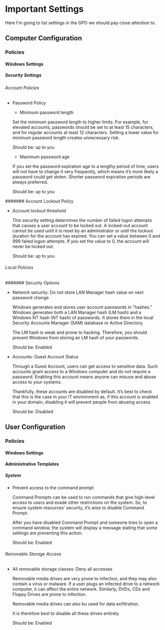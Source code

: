 # Important Settings

Here I'm going to list settings in the GPO we should pay close attention to.

## Computer Configuration
### Policies
#### Windows Settings
##### Security Settings
###### Account Policies
- Password Policy
    - Minimum password length

    Set the minimum password length to higher limits. For example, for elevated accounts, passwords should be set to at least 15 characters, and for regular accounts at least 12 characters. Setting a lower value for minimum password length creates unnecessary risk.

    Should be: up to you

    - Maximum password age

    If you set the password expiration age to a lengthy period of time, users will not have to change it very frequently, which means it’s more likely a password could get stolen. Shorter password expiration periods are always preferred.

    Should be: up to you

####### Account Lockout Policy
- Account lockout threshold

    This security setting determines the number of failed logon attempts that causes a user account to be locked out. A locked-out account cannot be used until it is reset by an administrator or until the lockout duration for the account has expired. You can set a value between 0 and 999 failed logon attempts. If you set the value to 0, the account will never be locked out.

    Should be: up to you

###### Local Policies
####### Security Options
- Network security: Do not store LAN Manager hash value on next password change

    Windows generates and stores user account passwords in “hashes.” Windows generates both a LAN Manager hash (LM hash) and a Windows NT hash (NT hash) of passwords. It stores them in the local Security Accounts Manager (SAM) database or Active Directory.

    The LM hash is weak and prone to hacking. Therefore, you should prevent Windows from storing an LM hash of your passwords.

    Should be: Enabled

- Accounts: Guest Account Status

    Through a Guest Account, users can get access to sensitive data. Such accounts grant access to a Windows computer and do not require a password. Enabling this account means anyone can misuse and abuse access to your systems.

    Thankfully, these accounts are disabled by default. It’s best to check that this is the case in your IT environment as, if this account is enabled in your domain,  disabling it will prevent people from abusing access

    Should be: Disabled

## User Configuration
### Policies
#### Windows Settings
#### Administrative Templates
##### System
- Prevent access to the command prompt

    Command Prompts can be used to run commands that give high-level access to users and evade other restrictions on the system. So, to ensure system resources’ security, it’s wise to disable Command Prompt.

    After you have disabled Command Prompt and someone tries to open a command window, the system will display a message stating that some settings are preventing this action.

    Should be: Enabled

###### Removable Storage Access
- All removable storage classes: Deny all accesses

    Removable media drives are very prone to infection, and they may also contain a virus or malware. If a user plugs an infected drive to a network computer, it can affect the entire network. Similarly, DVDs, CDs and Floppy Drives are prone to infection.

    Removable media drives can also bu used for data exfiltration.

    It is therefore best to disable all these drives entirely.

    Should be: Enabled
